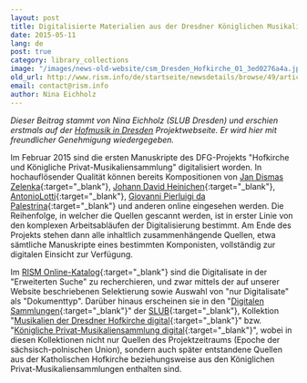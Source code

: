```yaml
---
layout: post
title: Digitalisierte Materialien aus der Dresdner Königlichen Musikaliensammlung
date: 2015-05-11
lang: de
post: true
category: library_collections
image: "/images/news-old-website/csm_Dresden_Hofkirche_01_3ed0276a4a.jpg"
old_url: http://www.rism.info/de/startseite/newsdetails/browse/49/article/64/digitizing-materials-from-dresdens-royal-music-collections.html
email: contact@rism.info
author: Nina Eichholz
---
```


_Dieser Beitrag stammt von Nina Eichholz (SLUB Dresden) und erschien erstmals auf der [Hofmusik in Dresden](http://hofmusik.slub-dresden.de/news/details/single/digitalisierungsstart-im-projekt-hofkirche-und-koenigliche-privat-musikaliensammlung/ "external-link-new-window") Projektwebseite. Er wird hier mit freundlicher Genehmigung wiedergegeben._


Im Februar 2015 sind die ersten Manuskripte des DFG-Projekts "Hofkirche und Königliche Privat-Musikaliensammlung" digitalisiert worden. In hochauflösender Qualität können bereits Kompositionen von [Jan Dismas Zelenka](http://digital.slub-dresden.de/id426608062){:target="_blank"}, [Johann David Heinichen](http://digital.slub-dresden.de/id426600088){:target="_blank"}, [AntonioLotti](http://digital.slub-dresden.de/id426603958){:target="_blank"}, [Giovanni Pierluigi da Palestrina](http://digital.slub-dresden.de/id425726525){:target="_blank"} und anderen online eingesehen werden. Die Reihenfolge, in welcher die Quellen gescannt werden, ist in erster Linie von den komplexen Arbeitsabläufen der Digitalisierung bestimmt. Am Ende des Projekts stehen dann alle inhaltlich zusammenhängende Quellen, etwa sämtliche Manuskripte eines bestimmten Komponisten, vollständig zur digitalen Einsicht zur Verfügung.


Im [RISM Online-Katalog](https://opac.rism.info/metaopac/start.do?View=rism){:target="_blank"} sind die Digitalisate in der "Erweiterten Suche" zu recherchieren, und zwar mittels der auf unserer Website beschriebenen Selektierung sowie Auswahl von "nur Digitalisate" als "Dokumenttyp". Darüber hinaus erscheinen sie in den "[Digitalen Sammlungen](http://digital.slub-dresden.de/en/digital-collections/){:target="_blank"}" der [SLUB](http://hofmusik.slub-dresden.de/recherche/){:target="_blank"}, Kollektion "[Musikalien der Dresdner Hofkirche digital](http://digital.slub-dresden.de/kollektionen/128/){:target="_blank"}" bzw. "[Königliche Privat-Musikaliensammlung digital](http://digital.slub-dresden.de/kollektionen/115/){:target="_blank"}", wobei in diesen Kollektionen nicht nur Quellen des Projektzeitraums (Epoche der sächsisch-polnischen Union), sondern auch später entstandene Quellen aus der Katholischen Hofkirche beziehungsweise aus den Königlichen Privat-Musikaliensammlungen enthalten sind.
